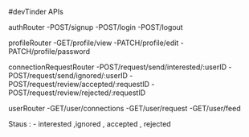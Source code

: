 #devTinder APIs

authRouter
-POST/signup
-POST/login
-POST/logout

profileRouter
-GET/profile/view 
-PATCH/profile/edit
-PATCH/profile/password

connectionRequestRouter
-POST/request/send/interested/:userID
-POST/request/send/ignored/:userID
-POST/request/review/accepted/:requestID
-POST/request/review/rejected/:requestID

userRouter
-GET/user/connections
-GET/user/request
-GET/user/feed

Staus : - interested ,ignored , accepted , rejected 